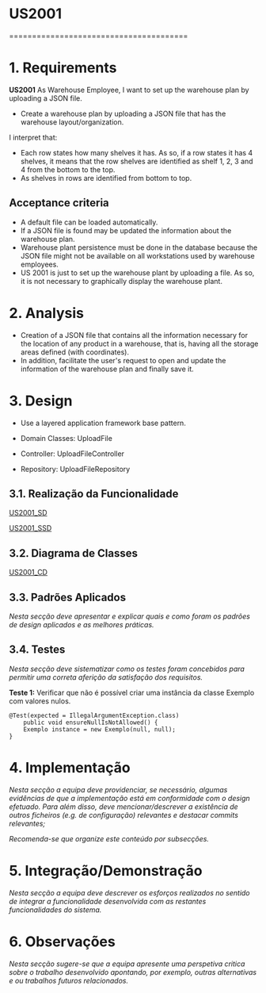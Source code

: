 # US2001
=======================================

# 1. Requirements

**US2001** As Warehouse Employee, I want to set up the warehouse plan by uploading a JSON file.

- Create a warehouse plan by uploading a JSON file that has the warehouse layout/organization.
  
I interpret that:
* Each row states how many shelves it has. As so, if a row states it has 4 shelves, it means that the row shelves are identified as shelf 1, 2, 3 and 4 from the bottom to the top.
* As shelves in rows are identified from bottom to top.

## Acceptance criteria
* A default file can be loaded automatically.
* If a JSON file is found may be updated the information about the warehouse plan.
* Warehouse plant persistence must be done in the database because the JSON file might not be available on all workstations used by warehouse employees.
* US 2001 is just to set up the warehouse plant by uploading a file. As so, it is not necessary to graphically display the warehouse plant.


# 2. Analysis

- Creation of a JSON file that contains all the information necessary for the location of any product in a warehouse, that is, having all the storage areas defined (with coordinates).
- In addition, facilitate the user's request to open and update the information of the warehouse plan and finally save it.


# 3. Design

* Use a layered application framework base pattern.

* Domain Classes: UploadFile
* Controller: UploadFileController
* Repository: UploadFileRepository


## 3.1. Realização da Funcionalidade

[US2001_SD](/docs/Sprint2/US2001/US2001_SD.puml)

[US2001_SSD](/docs/Sprint2/US2001/US2001_SSD.puml)

## 3.2. Diagrama de Classes

[US2001_CD](/docs/Sprint2/US2001/US2001_CD.puml)

## 3.3. Padrões Aplicados

*Nesta secção deve apresentar e explicar quais e como foram os padrões de design aplicados e as melhores práticas.*

## 3.4. Testes 
*Nesta secção deve sistematizar como os testes foram concebidos para permitir uma correta aferição da satisfação dos requisitos.*

**Teste 1:** Verificar que não é possível criar uma instância da classe Exemplo com valores nulos.

	@Test(expected = IllegalArgumentException.class)
		public void ensureNullIsNotAllowed() {
		Exemplo instance = new Exemplo(null, null);
	}

# 4. Implementação

*Nesta secção a equipa deve providenciar, se necessário, algumas evidências de que a implementação está em conformidade com o design efetuado. Para além disso, deve mencionar/descrever a existência de outros ficheiros (e.g. de configuração) relevantes e destacar commits relevantes;*

*Recomenda-se que organize este conteúdo por subsecções.*

# 5. Integração/Demonstração

*Nesta secção a equipa deve descrever os esforços realizados no sentido de integrar a funcionalidade desenvolvida com as restantes funcionalidades do sistema.*

# 6. Observações

*Nesta secção sugere-se que a equipa apresente uma perspetiva critica sobre o trabalho desenvolvido apontando, por exemplo, outras alternativas e ou trabalhos futuros relacionados.*



